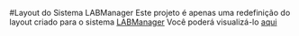 #Layout do Sistema LABManager
Este projeto é apenas uma redefinição do layout criado para o sistema [LABManager](https://github.com/lazarohcm/LABManager)
Você poderá visualizá-lo [aqui](https://lazarohcm/layout-nca.github.io) 